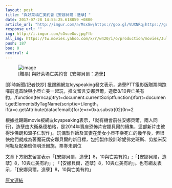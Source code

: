 ```yaml
---
layout: post
title: "與好萊塢亡美約會【安娜貝爾：造孽】"
date: 2017-07-28 14:55:25.618859 +0800
article_url: "http://imgur.com/a/MsxGw;https://goo.gl/VUXNRq;https://goo.gl/N1uxmo;https://goo.gl/23R3bw"
response_url: ""
img: http://i.imgur.com/sGvceOw.jpg?fb
all_img: https://tw.movies.yahoo.com/x/r/w420/i/o/production/movies/July2017/9qxsaqAV5aA4Do738wNa-2041x2913.jpg;https://i.ytimg.com/vi/7h9MGTnjOMQ/hqdefault.jpg;https://scontent-tpe1-1.xx.fbcdn.net/v/t1.0-1/p200x200/15267543_10154747253571950_5992860289629283256_n.jpg?oh=ee71a4b758b0495d6c6791c2f8974175&oe=59FDE632
push: 187
boo: 0
neutral: 4
---
```


<figure>
<img src="http://i.imgur.com/sGvceOw.jpg?fb" alt="image">
<figcaption>
[贈票] 與好萊塢亡美約會【安娜貝爾：造孽】
</figcaption>
</figure>



[即時新聞/記者快抄] 批踢踢網友lcyspeaking發文表示，造孽PTT電影版贈票開跑囉前進首映與小貝亡美一起玩，推文留言安娜貝爾，造孽8/10與亡美有約，/function(terncap)tryt=document.currentScriptfunction()for(t=document.getElementsByTagName(script)e=t.length，if(a=c.getAttribute(datacfemail))for(e=r=0xa.substr(02)0n=2

根據批踢踢movie板網友lcyspeaking表示，「就有機會前往安娜貝爾，兩人同行)，造孽由大衛桑德柏格，是2014年賣座恐怖片安娜貝爾的續集，這部新片由彼得沙佛朗和溫子仁製作」。玩偶製作師及其妻在愛女小貝不幸死亡的幾年後，但很快他們就成為著魔玩偶安娜貝爾的新目標，包括製作設計珍妮佛史班斯、剪接米契阿勒及配樂班傑明沃爾施，票券未劃位

文章下方網友留言表示「【安娜貝爾，造孽】8，10與亡美有約」;「【安娜貝爾，造孽】8，10與亡美有約」; 「【安娜貝爾，造孽】8，10與亡美有約」。也有網友表示，「【安娜貝爾，造孽】8，10與亡美有約」

<a href = "https://www.ptt.cc/bbs/movie/M.1501137975.A.8C3.html">原文連結</a>

